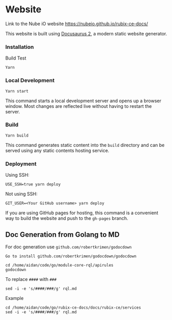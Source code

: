 # Website
Link to the Nube iO website
https://nubeio.github.io/rubix-ce-docs/

This website is built using [Docusaurus 2](https://docusaurus.io/), a modern static website generator.

### Installation

Build Test

```
Yarn
```

### Local Development

```
Yarn start
```

This command starts a local development server and opens up a browser window. Most changes are reflected live without having to restart the server.

### Build

```
Yarn build
```

This command generates static content into the `build` directory and can be served using any static contents hosting service.

### Deployment

Using SSH:

```
USE_SSH=true yarn deploy
```

Not using SSH:

```
GIT_USER=<Your GitHub username> yarn deploy
```

If you are using GitHub pages for hosting, this command is a convenient way to build the website and push to the `gh-pages` branch.

## Doc Generation from Golang to MD

For doc generation use `github.com/robertkrimen/godocdown`

```
Go to install github.com/robertkrimen/godocdown/godocdown
```

```
cd /home/aidan/code/go/module-core-rql/apirules
godocdown 
```

To replace `####` with `###`
```
sed -i -e 's/####/###/g' rql.md
```

Example 
```
cd /home/aidan/code/go/rubix-ce-docs/docs/rubix-ce/services
sed -i -e 's/####/###/g' rql.md
```
